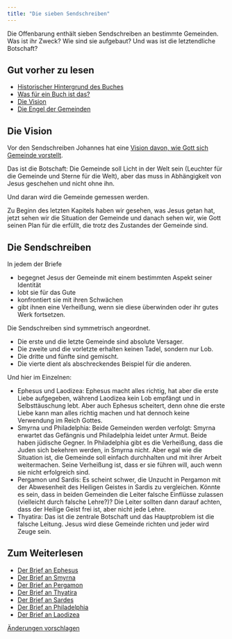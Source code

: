 ```yaml
---
title: "Die sieben Sendschreiben"
---
```



Die Offenbarung enthält sieben Sendschreiben an bestimmte Gemeinden. Was ist ihr Zweck? Wie sind sie aufgebaut? Und was ist die letztendliche Botschaft?


## Gut vorher zu lesen

<a name="8d05"></a>
- [Historischer Hintergrund des Buches](../../../../background/history/expl/pax-romana-key-to-understand-the-book-of-revelation)
- [Was für ein Buch ist das?](../../../../background/literature/expl/the-book-of-revelation-how-to-read-it)
- [Die Vision](../../../../content/letters/expl/the-vision)
- [Die Engel der Gemeinden](../../../../content/letters/expl/the-angel-of-the-churches)



## Die Vision

<a name="216d"></a>
Vor den Sendschreiben Johannes hat eine [Vision davon, wie Gott sich Gemeinde vorstellt](../../../../content/letters/expl/the-vision).

Das ist die Botschaft: Die Gemeinde soll Licht in der Welt sein (Leuchter für die Gemeinde und Sterne für die Welt), aber das muss in Abhängigkeit von Jesus geschehen und nicht ohne ihn.

Und daran wird die Gemeinde gemessen werden.

Zu Beginn des letzten Kapitels haben wir gesehen, was Jesus getan hat, jetzt sehen wir die Situation der Gemeinde und danach sehen wir, wie Gott seinen Plan für die erfüllt, die trotz des Zustandes der Gemeinde sind.


## Die Sendschreiben

<a name="d28f"></a>
In jedem der Briefe

- begegnet Jesus der Gemeinde mit einem bestimmten Aspekt seiner Identität
- lobt sie für das Gute
- konfrontiert sie mit ihren Schwächen
- gibt ihnen eine Verheißung, wenn sie diese überwinden oder ihr gutes Werk fortsetzen.


Die Sendschreiben sind symmetrisch angeordnet.

- Die erste und die letzte Gemeinde sind absolute Versager.
- Die zweite und die vorletzte erhalten keinen Tadel, sondern nur Lob.
- Die dritte und fünfte sind gemischt.
- Die vierte dient als abschreckendes Beispiel für die anderen.


Und hier im Einzelnen:

- Ephesus und Laodizea: Ephesus macht alles richtig, hat aber die erste Liebe aufgegeben, während Laodizea kein Lob empfängt und in Selbsttäuschung lebt. Aber auch Ephesus scheitert, denn ohne die erste Liebe kann man alles richtig machen und hat dennoch keine Verwendung im Reich Gottes.
- Smyrna und Philadelphia: Beide Gemeinden werden verfolgt: Smyrna erwartet das Gefängnis und Philadelphia leidet unter Armut. Beide haben jüdische Gegner. In Philadelphia gibt es die Verheißung, dass die Juden sich bekehren werden, in Smyrna nicht. Aber egal wie die Situation ist, die Gemeinde soll einfach durchhalten und mit ihrer Arbeit weitermachen. Seine Verheißung ist, dass er sie führen will, auch wenn sie nicht erfolgreich sind.
- Pergamon und Sardis: Es scheint schwer, die Unzucht in Pergamon mit der Abwesenheit des Heiligen Geistes in Sardis zu vergleichen. Könnte es sein, dass in beiden Gemeinden die Leiter falsche Einflüsse zulassen (vielleicht durch falsche Lehre?)? Die Leiter sollten dann darauf achten, dass der Heilige Geist frei ist, aber nicht jede Lehre.
- Thyatira: Das ist die zentrale Botschaft und das Hauptproblem ist die falsche Leitung. Jesus wird diese Gemeinde richten und jeder wird Zeuge sein.



## Zum Weiterlesen

<a name="7efd"></a>
- [Der Brief an Ephesus](../../../../content/letters/expl/details/the-letter-to-the-church-in-ephesus)
- [Der Brief an Smyrna](../../../../content/letters/expl/details/the-letter-to-the-church-in-smyrna)
- [Der Brief an Pergamon](../../../../content/letters/expl/details/the-letter-to-the-church-in-pergamon)
- [Der Brief an Thyatira](../../../../content/letters/expl/details/the-letter-to-the-church-in-thyatira)
- [Der Brief an Sardes](../../../../content/letters/expl/details/the-letter-to-the-church-in-sardis)
- [Der Brief an Philadelphia](../../../../content/letters/expl/details/the-letter-to-the-church-in-philadelphia)
- [Der Brief an Laodizea](../../../../content/letters/expl/details/the-letter-to-the-church-in-laodicea)




[Änderungen vorschlagen](https://github.com/revelation-today/revelation-today/blob/main/exampleSite/content/docs/content/letters/expl/the-letters-to-the-seven-churches.de.md)
